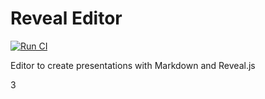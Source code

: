 # Reveal Editor

[![Run CI](https://github.com/reveal-editor/reveal-editor/actions/workflows/ci.yml/badge.svg?branch=main)](https://github.com/reveal-editor/reveal-editor/actions/workflows/ci.yml)

Editor to create presentations with Markdown and Reveal.js

3
